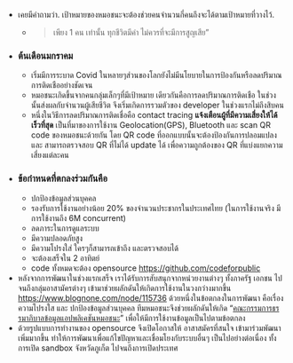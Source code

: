 - เคยมีคำถามว่า. เป้าหมายของหมอชนะจะต้องช่วยคนจำนวนกี่คนถึงจะได้ตามเป้าหมายที่วางไว้.
  - > เพียง 1 คน เท่านั้น ทุกชีวิตมีค่า ไม่ควรที่จะมีการสูญเสีย”
- ### ต้นเดือนมกราคม
  - เริ่มมีการระบาด Covid ในหลายๆส่วนของโลกยังไม่มีนโยบายในการป้องกันหรือลดปริมาณการติดเชืออย่างชัดเจน
  - หมอชนะเกิดขึ้นจากคนกลุ่มเล็กๆที่มีเป้าหมาย เดียวกันคือการลดปริมาณการติดเชือ ในช่วงนั้นส่งผลกับจำนวนผู้เสียชีวิต จึงเริ่มเกิดการรวมตัวของ developer ในช่วงแรกไม่ถึงสิบคน
  - หนึ่งในวิธีการลดปริมาณการติดเชื่อคือ contact tracing **แจ้งเตือนผู้ที่มีความเสี่ยงให้ได้เร็วที่สุด** เป็นที่มาของการใช้งาน Geolocation(GPS), Bluetooth และ scan QR code ของหมอชนะด้วยกัน โดย QR code ที่ออกแบบนั้นจะต้องป้องกันการปลอมแปลง และ สามารถตรวจสอบ QR ที่ไม่ได้ update ได้ เพื่อความถูกต้องของ QR ที่แบ่งแยกความเสี่ยงแต่ละคน
- ### ข้อกำหนดที่ตกลงร่วมกันคือ
  - ปกป้องข้อมูลส่วนบุคคล
  - รองรับการใช้งานอย่างน้อย 20% ของจำนวนประชากรในประเทศไทย (ในการใช้งานจริง มีการใช้งานถึง 6M concurrent)
  - ลดภาระในการดูแลระบบ
  - มีความปลอดภัยสูง
  - มีความโปรงใส่ ใครๆก็สามารถเข้าถึง และตรวจสอบได้
  - จะต้องเสร็จใน 2 อาทิตย์
  - code ทั้งหมดจะต้อง opensource https://github.com/codeforpublic
- หลังจากการพัฒนาในช่วงแรกเสร็จ เราได้รับการสับสนุกจากหน่วยงานต่างๆ ทั้งภาครัฐ เอกชน ไปจนถึงกลุ่มอาสามัครต่างๆ เข้ามาช่วยผลักดันให้เกิดการใช้งานในวงกว่างมากขึ้น https://www.blognone.com/node/115736 ด้วยหนึ่งในข้อตกลงในการพัฒนา คือเรื่องความโปรงใส และ ปกป้องข้อมูลส่วนบุคคล ทีมหมอชนะจึงช่วยผลักดันให้เกิด “[คณะกรรมการธรรมาภิบาลข้อมูลแอปพลิเคชันหมอชนะ](https://www.dga.or.th/wp-content/uploads/2021/04/รายงานการประชุมคณะกรรมการธรรมาภิบาลข้อมูลแอปพลิเคชันหมอชนะ.pdf)” เพื่อให้มีการใช้งานข้อมูลเป็นไปตามข้อตกลง
- ด้วยรูปแบบการทำงานของ opensource จึงเปิดโอกาสให้ อาสาสมัครที่สนใจ เข้ามาร่วมพัฒนาเพิ่มมากขึ้น ทำให้การพัฒนาเพื่อแก้ไขปัญหาและเชื่อมโยงกับระบบอื่นๆ เป็นไปอย่างต่อเนื่อง ทั้งการเปิด sandbox จังหวัดภูเก็ต ไปจนถึงการเปิดประเทศ
